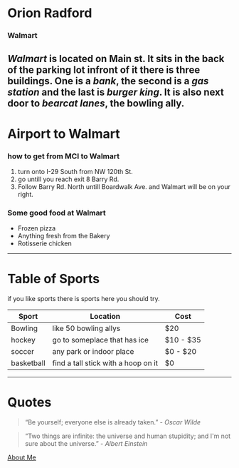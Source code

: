 # Orion Radford
### Walmart
***Walmart*** is located on Main st. It sits in the back of the parking lot infront of it there is three buildings. One is a *bank*, the second is a *gas station* and the last is *burger king*. It is also next door to *bearcat lanes*, the bowling ally.
---
# Airport to Walmart
### how to get from MCI to Walmart
1. turn onto I-29 South from NW 120th St.
2. go untill you reach exit 8 Barry Rd.
3. Follow Barry Rd. North untill Boardwalk Ave. and Walmart will be on your right.
### Some good food at Walmart
- Frozen pizza
- Anything fresh from the Bakery
- Rotisserie chicken

---
# Table of Sports

if you like sports there is sports here you should try.

| Sport | Location | Cost |
| ----------- | ----------- | ----------- |
| Bowling | like 50 bowling allys | $20 |
| hockey | go to someplace that has ice | $10 - $35 |
| soccer | any park or indoor place  | $0 - $20 |
| basketball | find a tall stick with a hoop on it | $0 |

---
# Quotes

> “Be yourself; everyone else is already taken.”  - *Oscar Wilde*

> “Two things are infinite: the universe and human stupidity; and I'm not sure about the universe.” - *Albert Einstein*


[About Me](AboutMe.md)